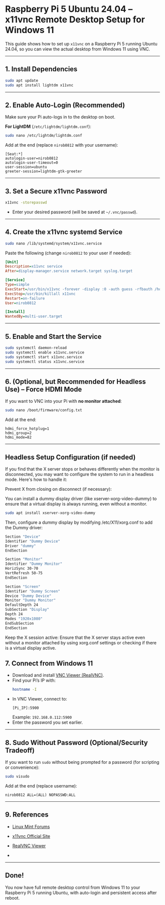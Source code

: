 # Raspberry Pi 5 Ubuntu 24.04 – x11vnc Remote Desktop Setup for Windows 11

This guide shows how to set up `x11vnc` on a Raspberry Pi 5 running Ubuntu 24.04, so you can view the actual desktop from Windows 11 using VNC.

---

## 1. **Install Dependencies**

```bash
sudo apt update
sudo apt install lightdm x11vnc
```

---

## 2. **Enable Auto-Login (Recommended)**
Make sure your Pi auto-logs in to the desktop on boot.

**For LightDM** (`/etc/lightdm/lightdm.conf`):

```bash
sudo nano /etc/lightdm/lightdm.conf
```

Add at the end (replace `nirob0812` with your username):

```
[Seat:*]
autologin-user=nirob0812
autologin-user-timeout=0
user-session=ubuntu
greeter-session=lightdm-gtk-greeter
```

---

## 3. **Set a Secure x11vnc Password**

```bash
x11vnc -storepasswd
```
- Enter your desired password (will be saved at `~/.vnc/passwd`).

---

## 4. **Create the x11vnc systemd Service**

```bash
sudo nano /lib/systemd/system/x11vnc.service
```

Paste the following (change `nirob0812` to your user if needed):

```ini
[Unit]
Description=x11vnc service
After=display-manager.service network.target syslog.target

[Service]
Type=simple
ExecStart=/usr/bin/x11vnc -forever -display :0 -auth guess -rfbauth /home/nirob0812/.vnc/passwd
ExecStop=/usr/bin/killall x11vnc
Restart=on-failure
User=nirob0812

[Install]
WantedBy=multi-user.target
```

---

## 5. **Enable and Start the Service**

```bash
sudo systemctl daemon-reload
sudo systemctl enable x11vnc.service
sudo systemctl start x11vnc.service
sudo systemctl status x11vnc.service
```

---

## 6. **(Optional, but Recommended for Headless Use) – Force HDMI Mode**

If you want to VNC into your Pi with **no monitor attached**:

```bash
sudo nano /boot/firmware/config.txt
```
Add at the end:

```
hdmi_force_hotplug=1
hdmi_group=2
hdmi_mode=82
```

---
## Headless Setup Configuration (if needed)

If you find that the X server stops or behaves differently when the monitor is disconnected, you may want to configure the system to run in a headless mode. Here's how to handle it:

Prevent X from closing on disconnect (if necessary):

You can install a dummy display driver (like xserver-xorg-video-dummy) to ensure that a virtual display is always running, even without a monitor.

```bash
sudo apt install xserver-xorg-video-dummy
```
Then, configure a dummy display by modifying /etc/X11/xorg.conf to add the Dummy driver:
```bash
Section "Device"
Identifier "Dummy Device"
Driver "dummy"
EndSection

Section "Monitor"
Identifier "Dummy Monitor"
HorizSync 30-70
VertRefresh 50-75
EndSection

Section "Screen"
Identifier "Dummy Screen"
Device "Dummy Device"
Monitor "Dummy Monitor"
DefaultDepth 24
SubSection "Display"
Depth 24
Modes "1920x1080"
EndSubSection
EndSection
```

Keep the X session active: Ensure that the X server stays active even without a monitor attached by using xorg.conf settings or checking if there is a virtual display active.



## 7. **Connect from Windows 11**

- Download and install [VNC Viewer (RealVNC)](https://www.realvnc.com/en/connect/download/viewer/).
- Find your Pi’s IP with:  
  ```bash
  hostname -I
  ```
- In VNC Viewer, connect to:  
  ```
  [Pi_IP]:5900
  ```
  Example: `192.168.0.112:5900`
- Enter the password you set earlier.

---

## 8. **Sudo Without Password (Optional/Security Tradeoff)**

If you want to run `sudo` without being prompted for a password (for scripting or convenience):

```bash
sudo visudo
```
Add at the end (replace username):

```
nirob0812 ALL=(ALL) NOPASSWD:ALL
```

---

## 9. **References**

- [Linux Mint Forums](https://forums.linuxmint.com/viewtopic.php?t=440131)
- [x11vnc Official Site](https://www.karlrunge.com/x11vnc/)
- [RealVNC Viewer](https://www.realvnc.com/en/connect/download/viewer/)

- 

---

## **Done!**

You now have full remote desktop control from Windows 11 to your Raspberry Pi 5 running Ubuntu, with auto-login and persistent access after reboot.
